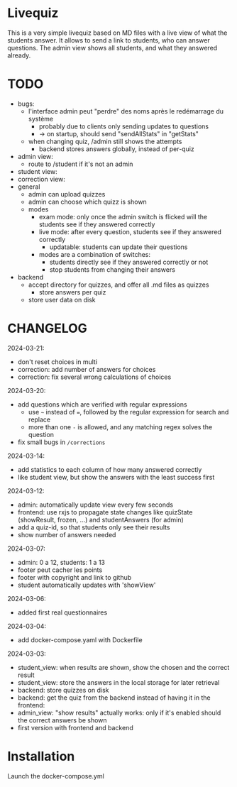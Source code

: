# Livequiz

This is a very simple livequiz based on MD files with a live view of what the students answer.
It allows to send a link to students, who can answer questions.
The admin view shows all students, and what they answered already.

# TODO

- bugs:
  - l'interface admin peut "perdre" des noms après le redémarrage du système
    - probably due to clients only sending updates to questions
    - -> on startup, should send "sendAllStats" in "getStats"
  - when changing quiz, /admin still shows the attempts
    - backend stores answers globally, instead of per-quiz
- admin view:
  - route to /student if it's not an admin
- student view:
- correction view:
- general
  - admin can upload quizzes
  - admin can choose which quizz is shown
  - modes
    - exam mode: only once the admin switch is flicked will the students see if they answered correctly
    - live mode: after every question, students see if they answered correctly
      - updatable: students can update their questions
    - modes are a combination of switches:
      - students directly see if they answered correctly or not
      - stop students from changing their answers
- backend
  - accept directory for quizzes, and offer all .md files as quizzes
    - store answers per quiz
  - store user data on disk

# CHANGELOG

2024-03-21:
- don't reset choices in multi
- correction: add number of answers for choices
- correction: fix several wrong calculations of choices

2024-03-20:
- add questions which are verified with regular expressions
  - use `~` instead of `=`, followed by the regular expression for search and replace
  - more than one `-` is allowed, and any matching regex solves the question
- fix small bugs in `/corrections`

2024-03-14:
- add statistics to each column of how many answered correctly
- like student view, but show the answers with the least success first

2024-03-12:
- admin: automatically update view every few seconds
- frontend: use rxjs to propagate state changes like quizState (showResult, frozen, ...) and studentAnswers (for admin)
- add a quiz-id, so that students only see their results
- show number of answers needed

2024-03-07:
- admin: 0 a 12, students: 1 a 13
- footer peut cacher les points
- footer with copyright and link to github
- student automatically updates with 'showView'

2024-03-06:
- added first real questionnaires

2024-03-04:
- add docker-compose.yaml with Dockerfile

2024-03-03:
- student_view: when results are shown, show the chosen and the correct result
- student_view: store the answers in the local storage for later retrieval
- backend: store quizzes on disk
- backend: get the quiz from the backend instead of having it in the frontend:
- admin_view: "show results" actually works: only if it's enabled should the correct answers be shown
- first version with frontend and backend

# Installation

Launch the docker-compose.yml